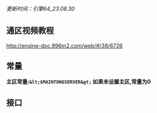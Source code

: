 ###### 更新时间：引擎64_23.08.30



## 通区视频教程

http://engine-doc.996m2.com/web/#/38/6726

## 常量

**主区常量:`&lt;$MAINTONGSERVER&gt;` 如果未设置主区,常量为0**

## 接口

